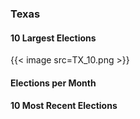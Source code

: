 ### Texas

#### 10 Largest Elections
{{< image src=TX_10.png >}}

#### Elections per Month

#### 10 Most Recent Elections

